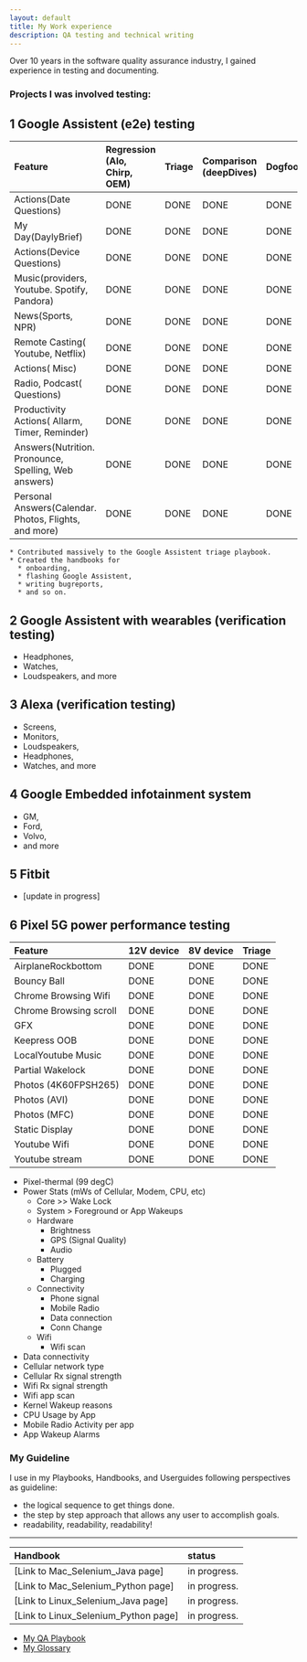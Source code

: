 ```yaml
---
layout: default
title: My Work experience
description: QA testing and technical writing
---
```

Over 10 years in the software quality assurance industry,
I gained experience in testing and documenting.

### Projects I was involved testing:

## 1 Google Assistent (e2e) testing


| Feature        | Regression<br>(Alo, Chirp, OEM) | Triage | Comparison<br>(deepDives) | Dogfood |
|:-------------|:---------------------------------|:------|:--------------------------|:------|
| Actions(Date Questions)           | DONE                             | DONE  | DONE                      | DONE  |
| My Day(DaylyBrief)                | DONE                             | DONE  | DONE                      | DONE  |
| Actions(Device Questions)         | DONE                             | DONE  | DONE                      | DONE  |
| Music(providers, Youtube. Spotify, Pandora)           | DONE                             | DONE  | DONE                      | DONE  |
| News(Sports, NPR)                 | DONE                             | DONE  | DONE                      | DONE  |
| Remote Casting( Youtube, Netflix) | DONE                             | DONE  | DONE                      | DONE  |
| Actions( Misc)                    | DONE                             | DONE  | DONE                      | DONE  |
| Radio, Podcast( Questions)        | DONE                             | DONE  | DONE                      | DONE  |
| Productivity Actions( Allarm, Timer, Reminder)        | DONE                             | DONE  | DONE                      | DONE  |
| Answers(Nutrition. Pronounce, Spelling, Web answers)  | DONE                             | DONE  | DONE                      | DONE  |
| Personal Answers(Calendar. Photos, Flights, and more) | DONE                             | DONE  | DONE                      | DONE  |

```
* Contributed massively to the Google Assistent triage playbook.
* Created the handbooks for 
  * onboarding, 
  * flashing Google Assistent, 
  * writing bugreports, 
  * and so on.
```

## 2 Google Assistent with wearables (verification testing)
  - Headphones,
  - Watches,
  - Loudspeakers, and more

## 3 Alexa  (verification testing)
  - Screens,
  - Monitors,
  - Loudspeakers,
  - Headphones,
  - Watches, and more

## 4 Google Embedded infotainment system
  - GM,
  - Ford,
  - Volvo,
  - and more

## 5 Fitbit
- [update in progress]

## 6 Pixel 5G power performance testing

| Feature        | 12V device| 8V device| Triage | 
|:-------------|:------------------|:------|:------|
| AirplaneRockbottom          | DONE | DONE  | DONE  |
| Bouncy Ball                 | DONE | DONE  | DONE  |
| Chrome Browsing Wifi        | DONE | DONE  | DONE  |
| Chrome Browsing scroll      | DONE | DONE  | DONE  |
| GFX                         | DONE | DONE  | DONE  |
| Keepress OOB                | DONE | DONE  | DONE  |
| LocalYoutube Music          | DONE | DONE  | DONE  |
| Partial Wakelock            | DONE | DONE  | DONE  |
| Photos (4K60FPSH265)        | DONE | DONE  | DONE  |
| Photos (AVI)                | DONE | DONE  | DONE  |
| Photos (MFC)                | DONE | DONE  | DONE  |
| Static Display              | DONE | DONE  | DONE  |
| Youtube Wifi                | DONE | DONE  | DONE  |
| Youtube stream              | DONE | DONE  | DONE  |

- Pixel-thermal (99 degC)
- Power Stats (mWs of Cellular, Modem, CPU, etc)
    - Core >> Wake Lock
    - System > Foreground or App Wakeups
    - Hardware
        - Brightness
        - GPS (Signal Quality)
        - Audio
    - Battery
        - Plugged
        - Charging
    - Connectivity
        - Phone signal
        - Mobile Radio
        - Data connection
        - Conn Change
    - Wifi
        - Wifi scan
- Data connectivity
- Cellular network type
- Cellular Rx signal strength
- Wifi Rx signal strength
- Wifi app scan
- Kernel Wakeup reasons
- CPU Usage by App
- Mobile Radio Activity per app
- App Wakeup Alarms


### My Guideline
I use in my Playbooks, Handbooks, and Userguides following perspectives as guideline:
- the logical sequence to get things done.
- the step by step approach that allows any user to accomplish goals.
- readability, readability, readability!


***

| Handbook                             | status                |
|:-------------------------------------|:----------------------|
| [Link to Mac_Selenium_Java page]     | in progress. |
| [Link to Mac_Selenium_Python page]   | in progress. |
| [Link to Linux_Selenium_Java page]   | in progress.|
| [Link to Linux_Selenium_Python page] | in progress. |

* <a href="https://knowledgebase4testers.github.io/" target="_blank" rel="noopener noreferrer">My QA Playbook</a> 
* <a href="https://trumpfheller.github.io/" target="_blank" rel="noopener noreferrer">My Glossary</a> 
